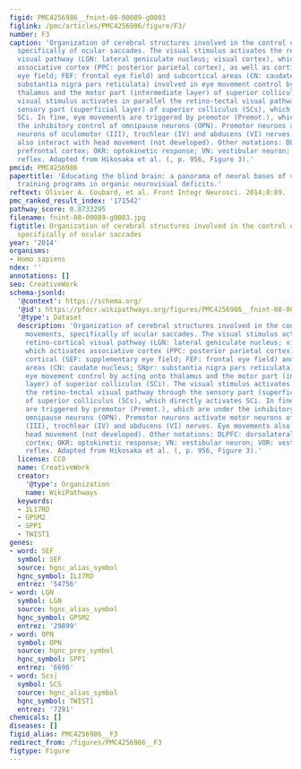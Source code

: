 ```yaml
---
figid: PMC4256986__fnint-08-00089-g0003
figlink: /pmc/articles/PMC4256986/figure/F3/
number: F3
caption: 'Organization of cerebral structures involved in the control of eye movements,
  specifically of ocular saccades. The visual stimulus activates the retino-cortical
  visual pathway (LGN: lateral geniculate nucleus; visual cortex), which activates
  associative cortex (PPC: posterior parietal cortex), as well as cortical (SEF: supplementary
  eye field; FEF: frontal eye field) and subcortical areas (CN: caudate nucleus; SNpr:
  substantia nigra pars reticulata) involved in eye movement control by acting onto
  thalamus and the motor part (intermediate layer) of superior colliculus (SCi). The
  visual stimulus activates in parallel the retino-tectal visual pathway through the
  sensory part (superficial layer) of superior colliculus (SCs), which directly activates
  SCi. In fine, eye movements are triggered by premotor (Premot.), which are under
  the inhibitory control of omnipause neurons (OPN). Premotor neurons activate motor
  neurons of oculomotor (III), trochlear (IV) and abducens (VI) nerves. Eye movements
  also interact with head movement (not developed). Other notations: DLPFC: dorsolateral
  prefrontal cortex; OKR: optokinetic response; VN: vestibular neuron; VOR: vestibulo-ocular
  reflex. Adapted from Hikosaka et al. (, p. 956, Figure 3).'
pmcid: PMC4256986
papertitle: 'Educating the blind brain: a panorama of neural bases of vision and of
  training programs in organic neurovisual deficits.'
reftext: Olivier A. Coubard, et al. Front Integr Neurosci. 2014;8:89.
pmc_ranked_result_index: '171542'
pathway_score: 0.8733295
filename: fnint-08-00089-g0003.jpg
figtitle: Organization of cerebral structures involved in the control of eye movements,
  specifically of ocular saccades
year: '2014'
organisms:
- Homo sapiens
ndex: ''
annotations: []
seo: CreativeWork
schema-jsonld:
  '@context': https://schema.org/
  '@id': https://pfocr.wikipathways.org/figures/PMC4256986__fnint-08-00089-g0003.html
  '@type': Dataset
  description: 'Organization of cerebral structures involved in the control of eye
    movements, specifically of ocular saccades. The visual stimulus activates the
    retino-cortical visual pathway (LGN: lateral geniculate nucleus; visual cortex),
    which activates associative cortex (PPC: posterior parietal cortex), as well as
    cortical (SEF: supplementary eye field; FEF: frontal eye field) and subcortical
    areas (CN: caudate nucleus; SNpr: substantia nigra pars reticulata) involved in
    eye movement control by acting onto thalamus and the motor part (intermediate
    layer) of superior colliculus (SCi). The visual stimulus activates in parallel
    the retino-tectal visual pathway through the sensory part (superficial layer)
    of superior colliculus (SCs), which directly activates SCi. In fine, eye movements
    are triggered by premotor (Premot.), which are under the inhibitory control of
    omnipause neurons (OPN). Premotor neurons activate motor neurons of oculomotor
    (III), trochlear (IV) and abducens (VI) nerves. Eye movements also interact with
    head movement (not developed). Other notations: DLPFC: dorsolateral prefrontal
    cortex; OKR: optokinetic response; VN: vestibular neuron; VOR: vestibulo-ocular
    reflex. Adapted from Hikosaka et al. (, p. 956, Figure 3).'
  license: CC0
  name: CreativeWork
  creator:
    '@type': Organization
    name: WikiPathways
  keywords:
  - IL17RD
  - GPSM2
  - SPP1
  - TWIST1
genes:
- word: SEF
  symbol: SEF
  source: hgnc_alias_symbol
  hgnc_symbol: IL17RD
  entrez: '54756'
- word: LGN
  symbol: LGN
  source: hgnc_alias_symbol
  hgnc_symbol: GPSM2
  entrez: '29899'
- word: OPN
  symbol: OPN
  source: hgnc_prev_symbol
  hgnc_symbol: SPP1
  entrez: '6696'
- word: Scs|
  symbol: SCS
  source: hgnc_alias_symbol
  hgnc_symbol: TWIST1
  entrez: '7291'
chemicals: []
diseases: []
figid_alias: PMC4256986__F3
redirect_from: /figures/PMC4256986__F3
figtype: Figure
---
```

